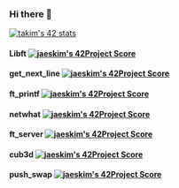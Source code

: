 ### Hi there 👋

<!--
**xogml123/xogml123** is a ✨ _special_ ✨ repository because its `README.md` (this file) appears on your GitHub profile.

Here are some ideas to get you started:

- 🔭 I’m currently working on ...
- 🌱 I’m currently learning ...
- 👯 I’m looking to collaborate on ...
- 🤔 I’m looking for help with ...
- 💬 Ask me about ...
- 📫 How to reach me: ...
- 😄 Pronouns: ...
- ⚡ Fun fact: ...
-->


[![takim's 42 stats](https://badge42.herokuapp.com/api/stats/takim)](https://github.com/JaeSeoKim/badge42)


####  Libft [![jaeskim's 42Project Score](https://badge42.herokuapp.com/api/project/takim/Libft)](https://github.com/JaeSeoKim/badge42)


#### get_next_line [![jaeskim's 42Project Score](https://badge42.herokuapp.com/api/project/takim/get_next_line)](https://github.com/JaeSeoKim/badge42)


#### ft_printf [![jaeskim's 42Project Score](https://badge42.herokuapp.com/api/project/takim/ft_printf)](https://github.com/JaeSeoKim/badge42)


#### netwhat [![jaeskim's 42Project Score](https://badge42.herokuapp.com/api/project/takim/netwhat)](https://github.com/JaeSeoKim/badge42)


#### ft_server [![jaeskim's 42Project Score](https://badge42.herokuapp.com/api/project/takim/ft_server)](https://github.com/JaeSeoKim/badge42)


#### cub3d [![jaeskim's 42Project Score](https://badge42.herokuapp.com/api/project/takim/cub3d)](https://github.com/JaeSeoKim/badge42)


#### push_swap [![jaeskim's 42Project Score](https://badge42.herokuapp.com/api/project/takim/push_swap)](https://github.com/JaeSeoKim/badge42)

